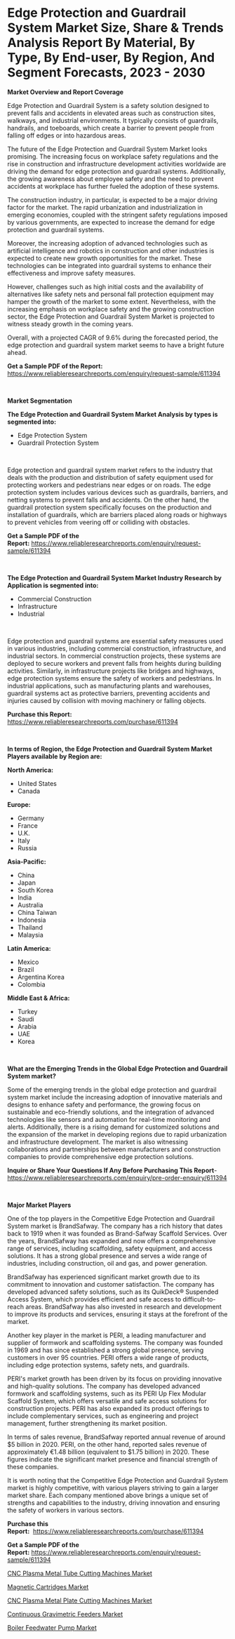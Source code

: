 <p><h1>Edge Protection and Guardrail System Market Size, Share & Trends Analysis Report By Material, By Type, By End-user, By Region, And Segment Forecasts, 2023 - 2030</h1></p><p><strong>Market Overview and Report Coverage</strong></p>
<p><p>Edge Protection and Guardrail System is a safety solution designed to prevent falls and accidents in elevated areas such as construction sites, walkways, and industrial environments. It typically consists of guardrails, handrails, and toeboards, which create a barrier to prevent people from falling off edges or into hazardous areas.</p><p>The future of the Edge Protection and Guardrail System Market looks promising. The increasing focus on workplace safety regulations and the rise in construction and infrastructure development activities worldwide are driving the demand for edge protection and guardrail systems. Additionally, the growing awareness about employee safety and the need to prevent accidents at workplace has further fueled the adoption of these systems.</p><p>The construction industry, in particular, is expected to be a major driving factor for the market. The rapid urbanization and industrialization in emerging economies, coupled with the stringent safety regulations imposed by various governments, are expected to increase the demand for edge protection and guardrail systems.</p><p>Moreover, the increasing adoption of advanced technologies such as artificial intelligence and robotics in construction and other industries is expected to create new growth opportunities for the market. These technologies can be integrated into guardrail systems to enhance their effectiveness and improve safety measures.</p><p>However, challenges such as high initial costs and the availability of alternatives like safety nets and personal fall protection equipment may hamper the growth of the market to some extent. Nevertheless, with the increasing emphasis on workplace safety and the growing construction sector, the Edge Protection and Guardrail System Market is projected to witness steady growth in the coming years.</p><p>Overall, with a projected CAGR of 9.6% during the forecasted period, the edge protection and guardrail system market seems to have a bright future ahead.</p></p>
<p><strong>Get a Sample PDF of the Report:</strong> <a href="https://www.reliableresearchreports.com/enquiry/request-sample/611394">https://www.reliableresearchreports.com/enquiry/request-sample/611394</a></p>
<p>&nbsp;</p>
<p><strong>Market Segmentation</strong></p>
<p><strong>The Edge Protection and Guardrail System Market Analysis by types is segmented into:</strong></p>
<p><ul><li>Edge Protection System</li><li>Guardrail Protection System</li></ul></p>
<p>&nbsp;</p>
<p><p>Edge protection and guardrail system market refers to the industry that deals with the production and distribution of safety equipment used for protecting workers and pedestrians near edges or on roads. The edge protection system includes various devices such as guardrails, barriers, and netting systems to prevent falls and accidents. On the other hand, the guardrail protection system specifically focuses on the production and installation of guardrails, which are barriers placed along roads or highways to prevent vehicles from veering off or colliding with obstacles.</p></p>
<p><strong>Get a Sample PDF of the Report:</strong>&nbsp;<a href="https://www.reliableresearchreports.com/enquiry/request-sample/611394">https://www.reliableresearchreports.com/enquiry/request-sample/611394</a></p>
<p>&nbsp;</p>
<p><strong>The Edge Protection and Guardrail System Market Industry Research by Application is segmented into:</strong></p>
<p><ul><li>Commercial Construction</li><li>Infrastructure</li><li>Industrial</li></ul></p>
<p>&nbsp;</p>
<p><p>Edge protection and guardrail systems are essential safety measures used in various industries, including commercial construction, infrastructure, and industrial sectors. In commercial construction projects, these systems are deployed to secure workers and prevent falls from heights during building activities. Similarly, in infrastructure projects like bridges and highways, edge protection systems ensure the safety of workers and pedestrians. In industrial applications, such as manufacturing plants and warehouses, guardrail systems act as protective barriers, preventing accidents and injuries caused by collision with moving machinery or falling objects.</p></p>
<p><strong>Purchase this Report:</strong>&nbsp; <a href="https://www.reliableresearchreports.com/purchase/611394">https://www.reliableresearchreports.com/purchase/611394</a></p>
<p>&nbsp;</p>
<p><strong>In terms of Region, the Edge Protection and Guardrail System Market Players available by Region are:</strong></p>
<p>
    <p> <strong> North America: </strong>
        <ul>
            <li>United States</li>
            <li>Canada</li>
        </ul>
        </p> 
    <p> <strong> Europe: </strong>
        <ul>
            <li>Germany</li>
            <li>France</li>
            <li>U.K.</li>
            <li>Italy</li>
            <li>Russia</li>
        </ul>
        </p> 
    <p> <strong> Asia-Pacific: </strong>
        <ul>
            <li>China</li>
            <li>Japan</li>
            <li>South Korea</li>
            <li>India</li>
            <li>Australia</li>
            <li>China Taiwan</li>
            <li>Indonesia</li>
            <li>Thailand</li>
            <li>Malaysia</li>
        </ul>
        </p> 
    <p> <strong> Latin America: </strong>
        <ul>
            <li>Mexico</li>
            <li>Brazil</li>
            <li>Argentina Korea</li>
            <li>Colombia</li>
        </ul>
        </p> 
    <p> <strong> Middle East & Africa: </strong>
        <ul>
            <li>Turkey</li>
            <li>Saudi</li>
            <li>Arabia</li>
            <li>UAE</li>
            <li>Korea</li>
        </ul>
    </p>
    </p>
<p>&nbsp;</p>
<p><strong>What are the Emerging Trends in the Global Edge Protection and Guardrail System market?</strong></p>
<p><p>Some of the emerging trends in the global edge protection and guardrail system market include the increasing adoption of innovative materials and designs to enhance safety and performance, the growing focus on sustainable and eco-friendly solutions, and the integration of advanced technologies like sensors and automation for real-time monitoring and alerts. Additionally, there is a rising demand for customized solutions and the expansion of the market in developing regions due to rapid urbanization and infrastructure development. The market is also witnessing collaborations and partnerships between manufacturers and construction companies to provide comprehensive edge protection solutions.</p></p>
<p><strong>Inquire or Share Your Questions If Any Before Purchasing This Report</strong>- <a href="https://www.reliableresearchreports.com/enquiry/pre-order-enquiry/611394">https://www.reliableresearchreports.com/enquiry/pre-order-enquiry/611394</a></p>
<p>&nbsp;</p>
<p><strong>Major Market Players</strong></p>
<p><p>One of the top players in the Competitive Edge Protection and Guardrail System market is BrandSafway. The company has a rich history that dates back to 1919 when it was founded as Brand-Safway Scaffold Services. Over the years, BrandSafway has expanded and now offers a comprehensive range of services, including scaffolding, safety equipment, and access solutions. It has a strong global presence and serves a wide range of industries, including construction, oil and gas, and power generation.</p><p>BrandSafway has experienced significant market growth due to its commitment to innovation and customer satisfaction. The company has developed advanced safety solutions, such as its QuikDeck® Suspended Access System, which provides efficient and safe access to difficult-to-reach areas. BrandSafway has also invested in research and development to improve its products and services, ensuring it stays at the forefront of the market.</p><p>Another key player in the market is PERI, a leading manufacturer and supplier of formwork and scaffolding systems. The company was founded in 1969 and has since established a strong global presence, serving customers in over 95 countries. PERI offers a wide range of products, including edge protection systems, safety nets, and guardrails.</p><p>PERI's market growth has been driven by its focus on providing innovative and high-quality solutions. The company has developed advanced formwork and scaffolding systems, such as its PERI Up Flex Modular Scaffold System, which offers versatile and safe access solutions for construction projects. PERI has also expanded its product offerings to include complementary services, such as engineering and project management, further strengthening its market position.</p><p>In terms of sales revenue, BrandSafway reported annual revenue of around $5 billion in 2020. PERI, on the other hand, reported sales revenue of approximately €1.48 billion (equivalent to $1.75 billion) in 2020. These figures indicate the significant market presence and financial strength of these companies.</p><p>It is worth noting that the Competitive Edge Protection and Guardrail System market is highly competitive, with various players striving to gain a larger market share. Each company mentioned above brings a unique set of strengths and capabilities to the industry, driving innovation and ensuring the safety of workers in various sectors.</p></p>
<p><strong>Purchase this Report:</strong>&nbsp;&nbsp;<a href="https://www.reliableresearchreports.com/purchase/611394">https://www.reliableresearchreports.com/purchase/611394</a></p>
<p></p>
<p><strong>Get a Sample PDF of the Report:</strong>&nbsp;<a href="https://www.reliableresearchreports.com/enquiry/request-sample/611394">https://www.reliableresearchreports.com/enquiry/request-sample/611394</a></p>
<p><p><a href="https://www.linkedin.com/pulse/cnc-plasma-metal-tube-cutting-machines-market-size-share-amp-trends-t74ic/">CNC Plasma Metal Tube Cutting Machines Market</a></p><p><a href="https://medium.com/@samirmayert107/magnetic-cartridges-market-size-growth-forecast-2023-2030-b21c4b0a64f3">Magnetic Cartridges Market</a></p><p><a href="https://www.linkedin.com/pulse/decoding-cnc-plasma-metal-plate-cutting-machines-market-deep-autwc/">CNC Plasma Metal Plate Cutting Machines Market</a></p><p><a href="https://www.linkedin.com/pulse/continuous-gravimetric-feeders-market-size-growth-forecast-c0kgc/">Continuous Gravimetric Feeders Market</a></p><p><a href="https://medium.com/@lottierunte2662/boiler-feedwater-pump-market-size-growth-forecast-2023-2030-6c613a42ae3f">Boiler Feedwater Pump Market</a></p></p>
